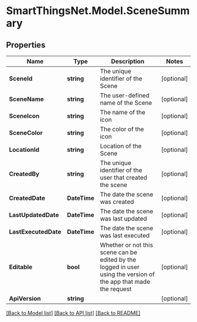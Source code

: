 # SmartThingsNet.Model.SceneSummary
## Properties

Name | Type | Description | Notes
------------ | ------------- | ------------- | -------------
**SceneId** | **string** | The unique identifier of the Scene | [optional] 
**SceneName** | **string** | The user-defined name of the Scene | [optional] 
**SceneIcon** | **string** | The name of the icon | [optional] 
**SceneColor** | **string** | The color of the icon | [optional] 
**LocationId** | **string** | Location of the Scene | [optional] 
**CreatedBy** | **string** | The unique identifier of the user that created the scene | [optional] 
**CreatedDate** | **DateTime** | The date the scene was created | [optional] 
**LastUpdatedDate** | **DateTime** | The date the scene was last updated | [optional] 
**LastExecutedDate** | **DateTime** | The date the scene was last executed | [optional] 
**Editable** | **bool** | Whether or not this scene can be edited by the logged in user using the version of the app that made the request | [optional] 
**ApiVersion** | **string** |  | [optional] 

[[Back to Model list]](../README.md#documentation-for-models) [[Back to API list]](../README.md#documentation-for-api-endpoints) [[Back to README]](../README.md)

